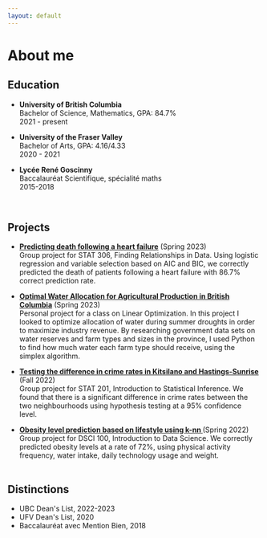 ```yaml
---
layout: default
---
```


# About me

## Education

- **University of British Columbia** <br>
  Bachelor of Science, Mathematics, GPA: 84.7% <br>
  2021 - present
  
- **University of the Fraser Valley** <br>
  Bachelor of Arts, GPA: 4.16/4.33  <br>
  2020 - 2021
 
- **Lycée René Goscinny** <br>
  Baccalauréat Scientifique, spécialité maths <br>
  2015-2018
<br>

## Projects

- **[Predicting death following a heart failure](stat_306.html)** (Spring 2023)<br>
  Group project for STAT 306, Finding Relationships in Data. Using logistic regression and variable selection based on AIC and BIC, we correctly predicted the death of patients following a heart failure with 86.7% correct prediction rate.<br>

- **[Optimal Water Allocation for Agricultural Production in British Columbia](math_340.html)** (Spring 2023)<br>
  Personal project for a class on Linear Optimization. In this project I looked to optimize allocation of water during summer droughts in order to maximize industry revenue. By researching government data sets on water reserves and farm types and sizes in the province, I used Python to find how much water each farm type should receive, using the simplex algorithm. <br>
  
- **[Testing the difference in crime rates in Kitsilano and Hastings-Sunrise ](stat_201.html)** (Fall 2022)<br>
  Group project for STAT 201, Introduction to Statistical Inference. We found that there is a significant difference in crime rates between the two neighbourhoods using hypothesis testing at a 95% confidence level. <br>


- **[Obesity level prediction based on lifestyle using k-nn ](dsci_100.html)** (Spring 2022)<br>
  Group project for DSCI 100, Introduction to Data Science. We correctly predicted obesity levels at a rate of 72%, using physical activity frequency, water intake, daily technology usage and weight. <br>
  <br>

##  Distinctions

- UBC Dean's List, 2022-2023
- UFV Dean's List, 2020
- Baccalauréat avec Mention Bien, 2018
